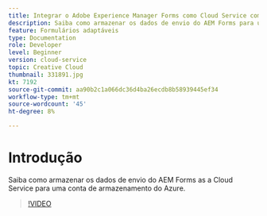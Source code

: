 ```yaml
---
title: Integrar o Adobe Experience Manager Forms como Cloud Service com o armazenamento do Azure
description: Saiba como armazenar os dados de envio do AEM Forms para uma conta de armazenamento do Azure.
feature: Formulários adaptáveis
type: Documentation
role: Developer
level: Beginner
version: cloud-service
topic: Creative Cloud
thumbnail: 331891.jpg
kt: 7192
source-git-commit: aa90b2c1a066dc36d4ba26ecdb8b58939445ef34
workflow-type: tm+mt
source-wordcount: '45'
ht-degree: 8%

---
```


# Introdução

Saiba como armazenar os dados de envio do AEM Forms as a Cloud Service para uma conta de armazenamento do Azure.

>[!VIDEO](https://video.tv.adobe.com/v/331891/?quality=12&learn=on)
